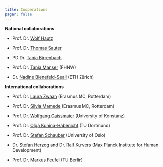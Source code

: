 ```yaml
---
title: Cooperations
pager: false
---
```


**National collaborations**  

- Prof. Dr. [Wolf Hautz](https://notfallmedizin.insel.ch/de/ueber-uns/details/person/detail/wolf-hautz-mme) 

- Prof. Dr. [Thomas Sauter](https://notfallmedizin.insel.ch/de/ueber-uns/details)  

- PD Dr. [Tanja Birrenbach](https://notfallmedizin.insel.ch/de/lehre-und-forschung/forschungsschwerpunkte-und-gruppen/telemedizin-und-e-health/ag-virtual-reality)  

- Prof. Dr. [Tanja Manser](https://www.fhnw.ch/de/personen/tanja-manser) (FHNW)  

- Dr. [Nadine Bienefeld-Seall](https://mtec.ethz.ch/people/person-detail.nadinebienefeld.html) (ETH Zürich)

**International collaborations**  

- Prof. Dr. [Laura Zwaan](https://www.erasmusmc.nl/en/research/researchers/zwaan-laura) (Erasmus MC, Rotterdam)  

- Prof. Dr. [Silvia Mamede](https://www.erasmusmc.nl/en/research/researchers/mamede-silvia) (Erasmus MC, Rotterdam)  

- Prof. Dr. [Wolfgang Gaissmaier](https://spds.uni-konstanz.de/en/prof-wolfgang-gaissmaier) (University of Konstanz)

- Prof. Dr. [Olga Kunina-Habenicht](https://pd.reha.tu-dortmund.de/fachgebiet/team/personeninfos/olga-kunina-habenicht/) (TU Dortmund)  

- Prof. Dr. [Stefan Schauber](https://www.med.uio.no/english/people/adm/fac/help/stefanks/) (University of Oslo)  

- Dr. [Stefan Herzog](https://www.mpib-berlin.mpg.de/staff/stefan-herzog) and Dr. [Ralf Kurvers](https://www.mpib-berlin.mpg.de/mitarbeiter/ralf-kurvers) (Max Planck Institute for Human Development)  

- Prof. Dr. [Markus Feufel](https://www.tu.berlin/vcard/markus.feufel/21784) (TU Berlin)